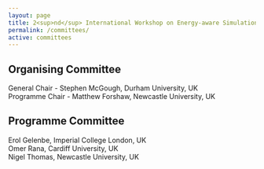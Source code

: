 ```yaml
---
layout: page
title: 2<sup>nd</sup> International Workshop on Energy-aware Simulation (ENERGY-SIM’16)
permalink: /committees/
active: committees
---
```


## Organising Committee
General Chair - Stephen McGough, Durham University, UK<br/>
Programme Chair - Matthew Forshaw, Newcastle University, UK

## Programme Committee
Erol Gelenbe, Imperial College London, UK<br/>
Omer Rana, Cardiff University, UK<br/>
Nigel Thomas, Newcastle University, UK

